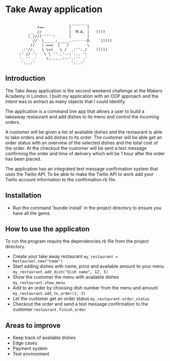 Take Away application
==================
```
                            _________
              r==           |       |
           _  //            |  M.A. |   ))))
          |_)//(''''':      |       |
            //  \_____:_____.-------D     )))))
           //   | ===  |   /        \
       .:'//.   \ \=|   \ /  .:'':./    )))))
      :' // ':   \ \ ''..'--:'-.. ':
      '. '' .'    \:.....:--'.-'' .'
       ':..:'                ':..:'

 ```

Introduction
-------
The Take Away application is the second weekend challenge at the Makers Academy in London. I built my application with an OOP approach and the intent was to extract as many objects that I could identify.

The application is a command line app that allows a user to build a takeaway restaurant and add dishes to its menu and control the incoming orders.

A customer will be given a list of available dishes and the restaurant is able to take orders and add dishes to its order. The customer will be able get an order status with an overview of the selected dishes and the total cost of the order. At the checkout the customer will be sent a text message confirming the order and time of delivery which will be 1 hour after the order has been placed.

The application has an integrated text message confirmation system that uses the Twilio API. To be able to make the Twilio API to work add your Twilio account information to the confirmation.rb file.


Installation
-----
* Run the command 'bundle install' in the project directory to ensure you have all the gems.


How to use the applicaton
-----

To run the program require the dependencies.rb file from the project directory.

* Create your take away restaurant
  ``my_restaurant = Restaurant.new("name")``
* Start adding dishes with name, price and available amount to your menu
  ``my_restaurant.add_dish("Dish name", 12, 5)``
* Show the customer the menu with available dishes
  ``my_restaurant.show_menu``
* Add to an order by choosing dish number from the menu and amount
  ``my_restaurant.add_to_order(1, 3)``
* Let the customer get an order status
  ``my_restaurant.order_status``
* Checkout the order and send a text message confirmation to the customer
  ``restaurant.finish_order``

Areas to improve
-----

* Keep track of available dishes
* Edge cases
* Payment system
* Test environment
